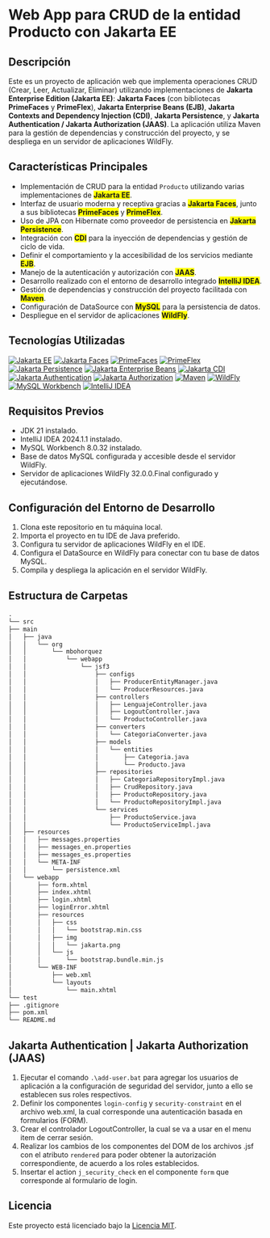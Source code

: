 # Web App para CRUD de la entidad Producto con Jakarta EE

<style>
.highlight {
    background-color: yellow;
}
</style>

## Descripción

Este es un proyecto de aplicación web que implementa operaciones CRUD (Crear, Leer, Actualizar, Eliminar) utilizando implementaciones de **Jakarta Enterprise Edition (Jakarta EE)**: **Jakarta Faces** (con bibliotecas **PrimeFaces** y **PrimeFlex**), **Jakarta Enterprise Beans (EJB)**, **Jakarta Contexts and Dependency Injection (CDI)**, **Jakarta Persistence**, y **Jakarta Authentication / Jakarta Authorization (JAAS)**. La aplicación utiliza Maven para la gestión de dependencias y construcción del proyecto, y se despliega en un servidor de aplicaciones WildFly.

## Características Principales

- Implementación de CRUD para la entidad `Producto` utilizando varias implementaciones de <span class="highlight">**Jakarta EE**</span>.
- Interfaz de usuario moderna y receptiva gracias a <span class="highlight">**Jakarta Faces**</span>, junto a sus bibliotecas <span class="highlight">**PrimeFaces**</span> y <span class="highlight">**PrimeFlex**</span>.
- Uso de JPA con Hibernate como proveedor de persistencia en <span class="highlight">**Jakarta Persistence**</span>.
- Integración con <span class="highlight">**CDI**</span> para la inyección de dependencias y gestión de ciclo de vida.
- Definir el comportamiento y la accesibilidad de los servicios mediante <span class="highlight">**EJB**</span>.
- Manejo de la autenticación y autorización con <span class="highlight">**JAAS**</span>.
- Desarrollo realizado con el entorno de desarrollo integrado <span class="highlight">**IntelliJ IDEA**</span>.
- Gestión de dependencias y construcción del proyecto facilitada con <span class="highlight">**Maven**</span>.
- Configuración de DataSource con <span class="highlight">**MySQL**</span> para la persistencia de datos.
- Despliegue en el servidor de aplicaciones <span class="highlight">**WildFly**</span>.

## Tecnologías Utilizadas

[![Jakarta EE](https://img.shields.io/badge/Jakarta%20EE-10.0.0-blue)](https://jakarta.ee/)
[![Jakarta Faces](https://img.shields.io/badge/Jakarta%20Faces-4.0.1-blue)](https://eclipse-ee4j.github.io/faces/)
[![PrimeFaces](https://img.shields.io/badge/PrimeFaces-12.0.0-orange)](https://www.primefaces.org/)
[![PrimeFlex](https://img.shields.io/badge/PrimeFlex-2.0.0-green)](https://primefaces.org/primeflex/)
[![Jakarta Persistence](https://img.shields.io/badge/Jakarta%20Persistence-3.1-blue)](https://jakarta.ee/specifications/persistence/3.1/)
[![Jakarta Enterprise Beans](https://img.shields.io/badge/Jakarta%20Enterprise%20Beans-4.0-blue)](https://jakarta.ee/specifications/enterprise-beans/4.0/)
[![Jakarta CDI](https://img.shields.io/badge/Jakarta%20CDI-4.0-blue)](https://jakarta.ee/specifications/cdi/4.0/)
[![Jakarta Authentication](https://img.shields.io/badge/Jakarta%20Authentication-3.0-blue)](https://jakarta.ee/specifications/authentication/3.0/)
[![Jakarta Authorization](https://img.shields.io/badge/Jakarta%20Authorization-2.1-blue)](https://jakarta.ee/specifications/authorization/2.1/)
[![Maven](https://img.shields.io/badge/Maven-3.9.6-yellow)](https://maven.apache.org/)
[![WildFly](https://img.shields.io/badge/WildFly-32.0.0.Final-red)](https://www.wildfly.org/)
[![MySQL Workbench](https://img.shields.io/badge/MySQL%20Workbench-8.0.32-blueviolet)](https://www.mysql.com/products/workbench/)
[![IntelliJ IDEA](https://img.shields.io/badge/IntelliJ%20IDEA-2024.1.1-blue)](https://www.jetbrains.com/idea/)

## Requisitos Previos

- JDK 21 instalado.
- IntelliJ IDEA 2024.1.1 instalado.
- MySQL Workbench 8.0.32 instalado.
- Base de datos MySQL configurada y accesible desde el servidor WildFly.
- Servidor de aplicaciones WildFly 32.0.0.Final configurado y ejecutándose.

## Configuración del Entorno de Desarrollo

1. Clona este repositorio en tu máquina local.
2. Importa el proyecto en tu IDE de Java preferido.
3. Configura tu servidor de aplicaciones WildFly en el IDE.
4. Configura el DataSource en WildFly para conectar con tu base de datos MySQL.
5. Compila y despliega la aplicación en el servidor WildFly.

## Estructura de Carpetas

```markdown
.
└── src
├── main
│   ├── java
│   │   └── org
│   │       └── mbohorquez
│   │           └── webapp
│   │               └── jsf3
│   │                   ├── configs
│   │                   │   ├── ProducerEntityManager.java
│   │                   │   └── ProducerResources.java
│   │                   ├── controllers
│   │                   │   ├── LenguajeController.java
│   │                   │   ├── LogoutController.java
│   │                   │   └── ProductoController.java
│   │                   ├── converters
│   │                   │   └── CategoriaConverter.java
│   │                   ├── models
│   │                   │   └── entities
│   │                   │       ├── Categoria.java
│   │                   │       └── Producto.java
│   │                   ├── repositories
│   │                   │   ├── CategoriaRepositoryImpl.java
│   │                   │   ├── CrudRepository.java
│   │                   │   ├── ProductoRepository.java
│   │                   │   └── ProductoRepositoryImpl.java
│   │                   └── services
│   │                       ├── ProductoService.java
│   │                       └── ProductoServiceImpl.java
│   ├── resources
│   │   ├── messages.properties
│   │   ├── messages_en.properties
│   │   ├── messages_es.properties
│   │   └── META-INF
│   │       └── persistence.xml
│   └── webapp
│       ├── form.xhtml
│       ├── index.xhtml
│       ├── login.xhtml
│       ├── loginError.xhtml
│       ├── resources
│       │   ├── css
│       │   │   └── bootstrap.min.css
│       │   ├── img
│       │   │   └── jakarta.png
│       │   └── js
│       │       └── bootstrap.bundle.min.js
│       └── WEB-INF
│           ├── web.xml
│           └── layouts
│               └── main.xhtml
└── test
├── .gitignore
├── pom.xml
└── README.md
```

## Jakarta Authentication | Jakarta Authorization (JAAS)
1. Ejecutar el comando `.\add-user.bat` para agregar los usuarios de aplicación a la configuración de seguridad del servidor, junto a ello se establecen sus roles respectivos.
2. Definir los componentes `login-config` y `security-constraint` en el archivo web.xml, la cual corresponde  una autenticación basada en formularios (FORM).
3. Crear el controlador LogoutController, la cual se va a usar en el menu item de cerrar sesión.
4. Realizar los cambios de los componentes del DOM de los archivos .jsf con el atributo `rendered` para poder obtener la autorización correspondiente, de acuerdo a los roles establecidos. 
5. Insertar el action `j_security_check` en el componente `form` que corresponde al formulario de login.


## Licencia

Este proyecto está licenciado bajo la [Licencia MIT](LICENSE).


